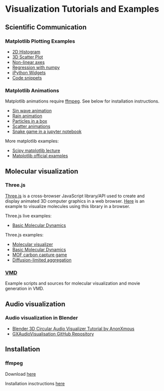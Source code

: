 Visualization Tutorials and Examples
====================================

Scientific Communication
------------------------

### Matplotlib Plotting Examples

-   [2D Histogram](https://github.com/kbsezginel/visualization/blob/master/matplotlib-plots/2D_histogram.ipynb)
-   [3D Scatter Plot](https://github.com/kbsezginel/visualization/blob/master/matplotlib-plots/3D_scatter.ipynb)
-   [Non-linear axes](https://github.com/kbsezginel/visualization/blob/master/matplotlib-plots/nonlinear_axis.ipynb)
-   [Regression with numpy](https://github.com/kbsezginel/visualization/blob/master/matplotlib-plots/regression.ipynb)
-   [iPython Widgets](https://github.com/kbsezginel/visualization/blob/master/matplotlib-plots/interactive_widgets_DLA.ipynb)
-   [Code snippets](/visualization/matplotlib-snippets)

### Matplotlib Animations

Matplotlib animations require [ffmpeg](https://ffmpeg.org/). See below for installation instructions.
-   [Sin wave animation](https://github.com/kbsezginel/visualization/blob/master/matplotlib-animations/sin_wave_animation.ipynb)
-   [Rain animation](https://github.com/kbsezginel/visualization/blob/master/matplotlib-animations/rain_animation.ipynb)
-   [Particles in a box](https://github.com/kbsezginel/visualization/blob/master/matplotlib-animations/particles_in_a_box.ipynb)
-   [Scatter animations](https://github.com/kbsezginel/visualization/blob/master/matplotlib-animations/scatter_animations.ipynb)
-   [Snake game in a jupyter notebook](https://github.com/kbsezginel/visualization/blob/master/matplotlib-animations/iPython-Snake-master/SnakeGame.ipynb)

More matplotlib examples:
-   [Scipy matplotlib lecture](http://www.scipy-lectures.org/intro/matplotlib/matplotlib.html)
-   [Matplotlib official examples](http://matplotlib.org/examples/index.html)

Molecular visualization
-----------------------

### Three.js

[Three.js](https://threejs.org/) is a cross-browser JavaScript library/API used to create and display
animated 3D computer graphics in a web browser. [Here](https://github.com/kbsezginel/visualization/tree/master/three-js/atomVis)
is an example to visualize molecules using this library in a browser.

Three.js live examples:
-   [Basic Molecular Dynamics](/visualization/web-md)

Three.js examples:
-   [Molecular visualizer](https://github.com/kbsezginel/visualization/tree/master/three-js/atomVis)
-   [Basic Molecular Dynamics](https://github.com/kbsezginel/visualization/tree/master/three-js/Web-MD)
-   [MOF carbon capture game](https://github.com/kbsezginel/visualization/tree/master/three-js/Web-MOF)
-   [Diffusion-limited aggregation](https://github.com/kbsezginel/visualization/tree/master/three-js/DLA)


### [VMD](/vmd)

Example scripts and sources for molecular visualization and movie generation in VMD.

Audio visualization
-------------------

### Audio visualization in Blender

- [Blender 3D Circular Audio Visualizer Tutorial by AnonXmous](https://www.youtube.com/watch?v=8NTvv_Y6zr0)
- [GXAudioVisualisation GitHub Repository](https://github.com/gethiox/GXAudioVisualisation)

Installation
------------

### ffmpeg

Download [here](https://ffmpeg.org/)

Installation insctructions [here](https://github.com/adaptlearning/adapt_authoring/wiki/Installing-FFmpeg)
